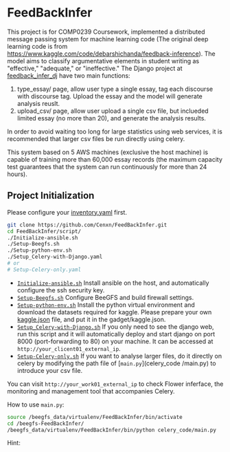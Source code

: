 # FeedBackInfer
This project is for COMP0239 Coursework, implemented a distributed message passing system for machine learning code (The original deep learning code is from https://www.kaggle.com/code/debarshichanda/feedback-inference).
The model aims to classify argumentative elements in student writing as "effective," "adequate," or "ineffective."
The Django project at [feedback_infer_dj](./feedback_infer_dj/) have two main functions:
1. type_essay/ page, allow user type a single essay, tag each discourse with discourse tag. Upload the essay and the model will generate analysis reuslt.
2. upload_csv/ page, allow user upload a single csv file, but inclueded limited essay (no more than 20), and generate the analysis results.

In order to avoid waiting too long for large statistics using web services, it is recommended that larger csv files be run directly using celery. 

This system based on 5 AWS machines (exclusive the host machine) is capable of training more than 60,000 essay records (the maximum capacity test guarantees that the system can run continuously for more than 24 hours). 

## Project Initialization
Please configure your [inventory.yaml](./ansible/inventory_old.yaml) first.
``` bash
git clone https://github.com/Cenxn/FeedBackInfer.git
cd FeedBackInfer/script/
./Initialize-ansible.sh
./Setup-Beegfs.sh
./Setup-python-env.sh
./Setup_Celery-with-Django.yaml
# or 
# Setup-Celery-only.yaml
```

- [`Initialize-ansible.sh`](script/Initializa-ansible.sh) Install ansible on the host, and automatically configure the ssh security key.
- [`Setup-Beegfs.sh`](script/Setup-Beegfs.sh) Configure BeeGFS and build firewall settings.
- [`Setup-python-env.sh`](script/Setup-python-env.sh) Install the python virtual environment and download the datasets required for kaggle. Please prepare your own [kaggle.json](https://www.kaggle.com/docs/api) file, and put it in the gadget/kaggle.json.
- [`Setup_Celery-with-Django.sh`](script/Setup_Celery-with-Django.sh) If you only need to see the django web, run this script and it will automatically deploy and start django on port 8000 (port-forwarding to 80) on your machine. 
It can be accessed at `http://your_clicent01_external_ip`.
- [`Setup-Celery-only.sh`](script/Setup_Celery-with-Django.sh) If you want to analyse larger files, do it directly on celery by modifying the path file of [`main.py`](celery_code
/main.py) to introduce your csv file. 

You can visit `http://your_work01_external_ip` to check Flower inferface, the monitoring and management tool that accompanies Celery.

How to use `main.py`:
``` bash
source /beegfs_data/virtualenv/FeedBackInfer/bin/activate
cd /beegfs-FeedBackInfer/
/beegfs_data/virtualenv/FeedBackInfer/bin/python celery_code/main.py
```

Hint: 
